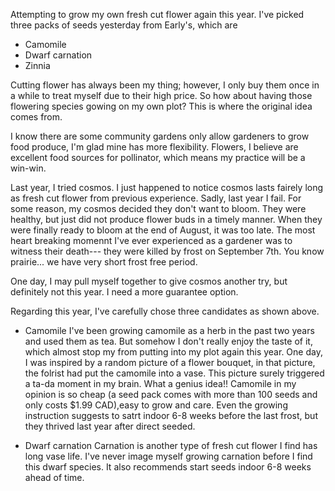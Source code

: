 Attempting to grow my own fresh cut flower again this year. I've picked three packs of seeds yesterday from Early's, which are 
* Camomile
* Dwarf carnation
* Zinnia 


Cutting flower has always been my thing; however, I only buy them once in a while to treat myself due to their high price. So how about having those flowering species gowing on my own plot? This is where the original idea comes from. 

I know there are some community gardens only allow gardeners to grow food produce, I'm glad mine has more flexibility. Flowers, I believe are excellent food sources for pollinator, which means my practice will be a win-win. 

Last year, I tried cosmos.  I just happened to notice cosmos lasts fairely long as fresh cut flower from previous experience. Sadly, last year I fail. For some reason, my cosmos decided they don't want to bloom. They were healthy, but just did not produce flower buds in a timely manner. When they were finally ready to bloom at the end of August, it was too late. The most heart breaking momennt I've ever experienced as a gardener was to witness their death--- they were killed by frost on September 7th. You know prairie... we have very short frost free period. 

One day, I may pull myself together to give cosmos another try, but definitely not this year. I need a more guarantee option.

Regarding this year, I've carefully chose three candidates as shown above. 

* Camomile
I've been growing camomile as a herb in the past two years and used them as tea. But somehow I don't really enjoy the taste of it, which almost stop my from putting into my plot again this year. One day, I was inspired by a random picture of a flower bouquet, in that picture, the folrist had put the camomile into a vase. This picture surely triggered a ta-da moment in my brain. What a genius idea!! Camomile in my opinion is so cheap (a seed pack comes with more than 100 seeds and only costs $1.99 CAD),easy to grow and care. Even the growing instruction suggests to satrt indoor 6-8 weeks before the last frost, but they thrived last year after direct seeded. 

* Dwarf carnation
Carnation is another type of fresh cut flower I find has long vase life. I've never image myself growing carnation before I find this dwarf species. It also recommends start seeds indoor 6-8 weeks ahead of time. 
